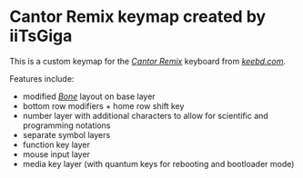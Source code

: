 # Cantor Remix keymap created by iiTsGiga 

This is a custom keymap for the *[Cantor Remix](https://keebd.com/products/cantor-remix-keyboard-kit)* keyboard from *[keebd.com](https://keebd.com/)*.

Features include:

- modified *[Bone](https://www.neo-layout.org/Layouts/bone/)* layout on base layer
- bottom row modifiers + home row shift key
- number layer with additional characters to allow for scientific and programming notations
- separate symbol layers
- function key layer
- mouse input layer
- media key layer (with quantum keys for rebooting and bootloader mode)
